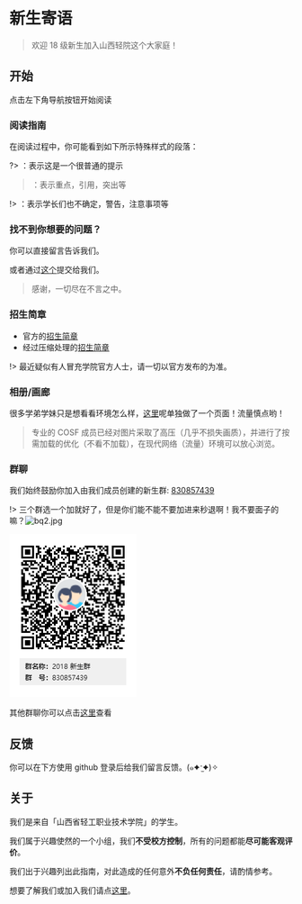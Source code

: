 # 新生寄语

> 欢迎 18 级新生加入山西轻院这个大家庭！

## 开始

点击左下角导航按钮开始阅读

### 阅读指南

在阅读过程中，你可能看到如下所示特殊样式的段落：

?> ：表示这是一个很普通的提示

> ：表示重点，引用，突出等

!> ：表示学长们也不确定，警告，注意事项等

### 找不到你想要的问题？

你可以直接留言告诉我们。

或者通过[这个](https://wj.qq.com/s/2313147/f4ce)提交给我们。

> 感谢，一切尽在不言之中。

### 招生简章

* 官方的[招生简章](http://sxqgzy.cn/a/zhaoshengjiuye/zhaoshengjianzhang/2018/0707/1317.html)
* 经过压缩处理的[招生简章](qg2018poster.md)

!> 最近疑似有人冒充学院官方人士，请一切以官方发布的为准。

### 相册/画廊

很多学弟学妹只是想看看环境怎么样，[这里](gallery.md)呢单独做了一个页面！流量慎点哟！

> 专业的 COSF 成员已经对图片采取了高压（几乎不损失画质），并进行了按需加载的优化（不看不加载），在现代网络（流量）环境可以放心浏览。

### 群聊

我们始终鼓励你加入由我们成员创建的新生群: [830857439](https://shang.qq.com/wpa/qunwpa?idkey=2d679645d055ae2c5c6d74cbbce035b280f2617f34f3b72e3bcbfb7c1ceccde5)

!> 三个群选一个加就好了，但是你们能不能不要加进来秒退啊！我不要面子的嘛？![bq2.jpg](https://i.loli.net/2018/07/30/5b5e8574c76da.jpg)

![2018qrcode](_media/2018qrcode.png)

其他群聊你可以点击[这里](qqgroup.md)查看

## 反馈

你可以在下方使用 github 登录后给我们留言反馈。(๑✦ˑ̫✦)✧

## 关于

我们是来自「山西省轻工职业技术学院」的学生。

我们属于兴趣使然的一个小组，我们**不受校方控制**，所有的问题都能**尽可能客观评价**。

我们出于兴趣列出此指南，对此造成的任何意外**不负任何责任**，请酌情参考。

想要了解我们或加入我们请点[这里](https://cosf.gq/about)。